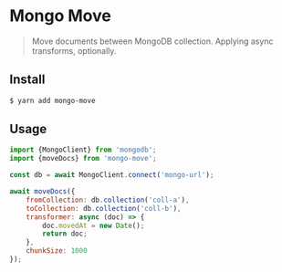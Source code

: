 # Mongo Move

> Move documents between MongoDB collection. Applying async transforms, optionally.

## Install

```sh
$ yarn add mongo-move
```

## Usage

```js
import {MongoClient} from 'mongodb';
import {moveDocs} from 'mongo-move';

const db = await MongoClient.connect('mongo-url');

await moveDocs({
    fromCollection: db.collection('coll-a'),
    toCollection: db.collection('coll-b'),
    transformer: async (doc) => {
        doc.movedAt = new Date();
        return doc;
    },
    chunkSize: 1000
});
```
